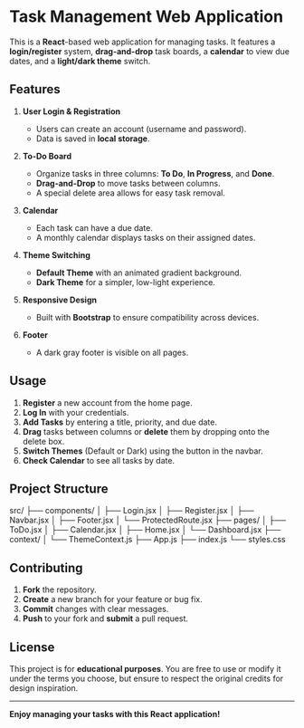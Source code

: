 # Task Management Web Application

This is a **React**-based web application for managing tasks. It features a **login/register** system, **drag-and-drop** task boards, a **calendar** to view due dates, and a **light/dark theme** switch.

## Features

1. **User Login & Registration**
   - Users can create an account (username and password).
   - Data is saved in **local storage**.

2. **To-Do Board**
   - Organize tasks in three columns: **To Do**, **In Progress**, and **Done**.
   - **Drag-and-Drop** to move tasks between columns.
   - A special delete area allows for easy task removal.

3. **Calendar**
   - Each task can have a due date.
   - A monthly calendar displays tasks on their assigned dates.

4. **Theme Switching**
   - **Default Theme** with an animated gradient background.
   - **Dark Theme** for a simpler, low-light experience.

5. **Responsive Design**
   - Built with **Bootstrap** to ensure compatibility across devices.

6. **Footer**
   - A dark gray footer is visible on all pages.

## Usage

1. **Register** a new account from the home page. 
2. **Log In** with your credentials.
3. **Add Tasks** by entering a title, priority, and due date.
4. **Drag** tasks between columns or **delete** them by dropping onto the delete box.
5. **Switch Themes** (Default or Dark) using the button in the navbar.
6. **Check Calendar** to see all tasks by date.

## Project Structure


src/
├── components/
│   ├── Login.jsx
│   ├── Register.jsx
│   ├── Navbar.jsx
│   ├── Footer.jsx
│   └── ProtectedRoute.jsx
├── pages/
│   ├── ToDo.jsx
│   ├── Calendar.jsx
│   ├── Home.jsx
│   └── Dashboard.jsx
├── context/
│   └── ThemeContext.js
├── App.js
├── index.js
└── styles.css


## Contributing

1. **Fork** the repository.
2. **Create** a new branch for your feature or bug fix.
3. **Commit** changes with clear messages.
4. **Push** to your fork and **submit** a pull request.

## License

This project is for **educational purposes**. You are free to use or modify it under the terms you choose, but ensure to respect the original credits for design inspiration.

---

**Enjoy managing your tasks with this React application!**

